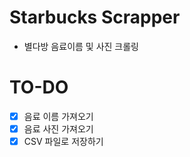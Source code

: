 # Starbucks Scrapper
- 별다방 음료이름 및 사진 크롤링

# TO-DO
- [x]  음료 이름 가져오기
- [x]  음료 사진 가져오기
- [x]  CSV 파일로 저장하기
